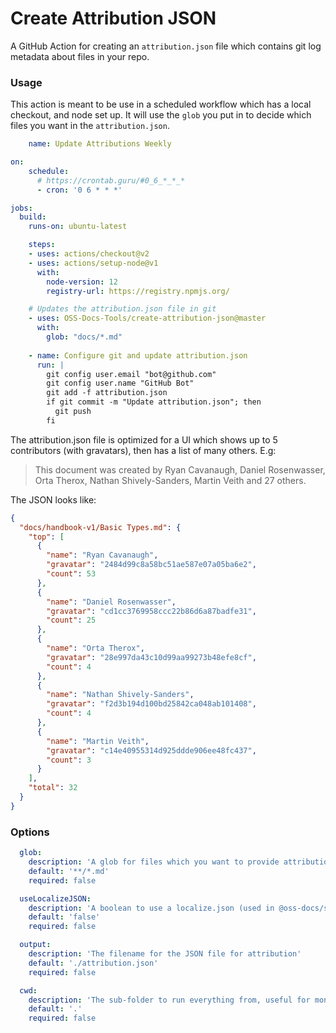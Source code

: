 # Create Attribution JSON

A GitHub Action for creating an `attribution.json` file which contains git log metadata about files in your repo.

### Usage

This action is meant to be use in a scheduled workflow which has a local checkout, and node set up. It will use the `glob` you put in to decide which files you want in the `attribution.json`.

```yml
	name: Update Attributions Weekly

on:
    schedule:
      # https://crontab.guru/#0_6_*_*_*
      - cron: '0 6 * * *'

jobs:
  build:
    runs-on: ubuntu-latest

    steps:
    - uses: actions/checkout@v2
    - uses: actions/setup-node@v1
      with:
        node-version: 12
        registry-url: https://registry.npmjs.org/

    # Updates the attribution.json file in git    
    - uses: OSS-Docs-Tools/create-attribution-json@master
      with:
        glob: "docs/*.md"
    
    - name: Configure git and update attribution.json
      run: |
        git config user.email "bot@github.com"
        git config user.name "GitHub Bot"
        git add -f attribution.json
        if git commit -m "Update attribution.json"; then
          git push
        fi
```

The attribution.json file is optimized for a UI which shows up to 5 contributors (with gravatars), then has a list of many others. E.g:

> This document was created by Ryan Cavanaugh, Daniel Rosenwasser, Orta Therox, Nathan Shively-Sanders, Martin Veith and 27 others.

The JSON looks like:

```json
{  
  "docs/handbook-v1/Basic Types.md": {
    "top": [
      {
        "name": "Ryan Cavanaugh",
        "gravatar": "2484d99c8a58bc51ae587e07a05ba6e2",
        "count": 53
      },
      {
        "name": "Daniel Rosenwasser",
        "gravatar": "cd1cc3769958ccc22b86d6a87badfe31",
        "count": 25
      },
      {
        "name": "Orta Therox",
        "gravatar": "28e997da43c10d99aa99273b48efe8cf",
        "count": 4
      },
      {
        "name": "Nathan Shively-Sanders",
        "gravatar": "f2d3b194d100bd25842ca048ab101408",
        "count": 4
      },
      {
        "name": "Martin Veith",
        "gravatar": "c14e40955314d925ddde906ee48fc437",
        "count": 3
      }
    ],
    "total": 32
  }
}
```

### Options

```yml
  glob: 
    description: 'A glob for files which you want to provide attribution for'
    default: '**/*.md'
    required: false

  useLocalizeJSON: 
    description: 'A boolean to use a localize.json (used in @oss-docs/sync) for the paths to set attribution instead of a glob'
    default: 'false'
    required: false

  output:
    description: 'The filename for the JSON file for attribution'
    default: './attribution.json'
    required: false

  cwd:
    description: 'The sub-folder to run everything from, useful for monorepos'
    default: '.'
    required: false
```